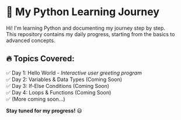 # 🚀 My Python Learning Journey
Hi! I'm learning Python and documenting my journey step by step.  
This repository contains my daily progress, starting from the basics to advanced concepts.  

## 🔥 Topics Covered:
✅ Day 1: Hello World - *Interactive user greeting program*  
✅ Day 2: Variables & Data Types (Coming Soon)  
✅ Day 3: If-Else Conditions (Coming Soon)  
✅ Day 4: Loops & Functions (Coming Soon)  
✅ (More coming soon...)

**Stay tuned for my progress!** 😃  

